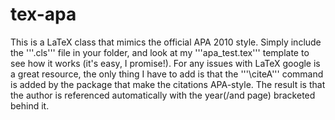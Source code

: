# tex-apa
This is a LaTeX class that mimics the official APA 2010 style. Simply include the '''.cls''' file in your folder, and look at my '''apa_test.tex''' template to see how it works (it's easy, I promise!). For any issues with LaTeX google is a great resource, the only thing I have to add is that the '''\citeA''' command is added by the package that make the citations APA-style. The result is that the author is referenced automatically with the year(/and page) bracketed behind it.
